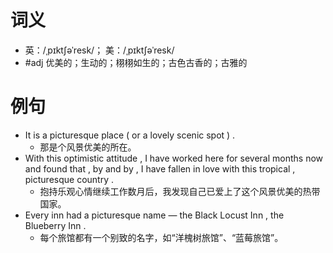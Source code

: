 # 词义
- 英：/ˌpɪktʃəˈresk/； 美：/ˌpɪktʃəˈresk/
- #adj 优美的；生动的；栩栩如生的；古色古香的；古雅的
# 例句
- It is a picturesque place ( or a lovely scenic spot ) .
	- 那是个风景优美的所在。
- With this optimistic attitude , I have worked here for several months now and found that , by and by , I have fallen in love with this tropical , picturesque country .
	- 抱持乐观心情继续工作数月后，我发现自己已爱上了这个风景优美的热带国家。
- Every inn had a picturesque name — the Black Locust Inn , the Blueberry Inn .
	- 每个旅馆都有一个别致的名字，如“洋槐树旅馆”、“蓝莓旅馆”。
